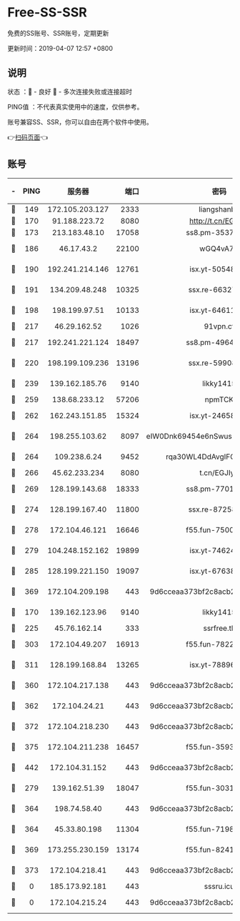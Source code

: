 # Free-SS-SSR

免费的SS账号、SSR账号，定期更新

更新时间：2019-04-07 12:57 +0800

## 说明

状态     ：🙂 - 良好 🙁 - 多次连接失败或连接超时

PING值   ：不代表真实使用中的速度，仅供参考。

账号兼容SS、SSR，你可以自由在两个软件中使用。

👉[扫码页面](https://liesauer.github.io/Free-SS-SSR/)👈

## 账号

|-|PING|服务器|端口|密码|加密方式|区域|
|:----:|:----:|:-----:|-----:|:----:|:----:|:----:|
|🙂|149|172.105.203.127|2333|liangshanbo|chacha20|JP|
|🙂|170|91.188.223.72|8080|http://t.cn/EGJIyrl|rc4-md5|RU|
|🙂|173|213.183.48.10|17058|ss8.pm-35372165|rc4-md5|RU|
|🙂|186|46.17.43.2|22100|wGQ4vA7D|aes-256-gcm|RU|
|🙂|190|192.241.214.146|12761|isx.yt-50548426|aes-256-cfb|US|
|🙂|191|134.209.48.248|10325|ssx.re-66327199|aes-256-cfb|US|
|🙂|198|198.199.97.51|10133|isx.yt-64611548|aes-256-cfb|US|
|🙂|217|46.29.162.52|1026|91vpn.cf|rc4-md5|RU|
|🙂|217|192.241.221.124|18497|ss8.pm-49648678|aes-256-cfb|US|
|🙂|220|198.199.109.236|13196|ssx.re-59908217|aes-256-cfb|US|
|🙂|239|139.162.185.76|9140|likky1415|aes-256-cfb|DE|
|🙂|259|138.68.233.12|57206|npmTCK|rc4-md5|US|
|🙂|262|162.243.151.85|15324|isx.yt-24658995|aes-256-cfb|US|
|🙂|264|198.255.103.62|8097|eIW0Dnk69454e6nSwuspv9DmS201tQ0D|aes-256-cfb|US|
|🙂|264|109.238.6.24|9452|rqa30WL4DdAvgIFG6Fs3znzTa|aes-256-cfb|FR|
|🙂|266|45.62.233.234|8080|t.cn/EGJIyrl|rc4-md5|CA|
|🙂|269|128.199.143.68|18333|ss8.pm-77013643|aes-256-cfb|SG|
|🙂|274|128.199.167.40|11800|ssx.re-87258490|aes-256-cfb|SG|
|🙂|278|172.104.46.121|16646|f55.fun-75001802|aes-256-cfb|SG|
|🙂|279|104.248.152.162|19899|isx.yt-74624394|aes-256-cfb|SG|
|🙂|285|128.199.221.150|19097|isx.yt-67638887|aes-256-cfb|SG|
|🙂|369|172.104.209.198|443|9d6cceaa373bf2c8acb22e60b6a58be6|aes-256-cfb|US|
|🙂|170|139.162.123.96|9140|likky1415|aes-256-cfb|JP|
|🙂|225|45.76.162.14|333|ssrfree.tk|rc4|SG|
|🙂|303|172.104.49.207|16913|f55.fun-78222028|aes-256-cfb|SG|
|🙂|311|128.199.168.84|13265|isx.yt-78896827|aes-256-cfb|SG|
|🙂|360|172.104.217.138|443|9d6cceaa373bf2c8acb22e60b6a58be6|aes-256-cfb|US|
|🙂|362|172.104.24.21|443|9d6cceaa373bf2c8acb22e60b6a58be6|aes-256-cfb|US|
|🙂|372|172.104.218.230|443|9d6cceaa373bf2c8acb22e60b6a58be6|aes-256-cfb|US|
|🙂|375|172.104.211.238|16457|f55.fun-35934651|aes-256-cfb|US|
|🙂|442|172.104.31.152|443|9d6cceaa373bf2c8acb22e60b6a58be6|aes-256-cfb|US|
|🙁|279|139.162.51.39|18047|f55.fun-30318909|aes-256-cfb|SG|
|🙁|364|198.74.58.40|443|9d6cceaa373bf2c8acb22e60b6a58be6|aes-256-cfb|US|
|🙁|364|45.33.80.198|11304|f55.fun-71989148|aes-256-cfb|US|
|🙁|369|173.255.230.159|13174|f55.fun-82418787|aes-256-cfb|US|
|🙁|373|172.104.218.41|443|9d6cceaa373bf2c8acb22e60b6a58be6|aes-256-cfb|US|
|🙁|0|185.173.92.181|443|sssru.icu|rc4-md5|RU|
|🙁|0|172.104.215.24|443|9d6cceaa373bf2c8acb22e60b6a58be6|aes-256-cfb|US|
